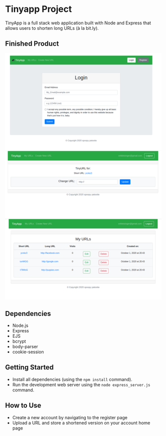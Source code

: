 # Tinyapp Project


TinyApp is a full stack web application built with Node and Express that allows users to shorten long URLs (à la bit.ly).

## Finished Product

!["login screen"](https://github.com/erikleisinger/tinyapp/raw/master/samples/sample1.png)
!["create a new URL"](./samples/sample2.png)
!["account home page"](./samples/sample3.png)


## Dependencies

- Node.js
- Express
- EJS
- bcrypt
- body-parser
- cookie-session

## Getting Started

- Install all dependencies (using the `npm install` command).
- Run the development web server using the `node express_server.js` command.

## How to Use

* Create a new account by navigating to the register page
* Upload a URL and store a shortened version on your account home page